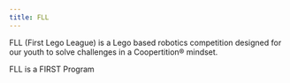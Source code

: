 ```yaml
---
title: FLL
---
```


FLL (First Lego League) is a Lego based robotics competition designed for our youth to solve challenges in a Coopertition®  mindset.<br>

FLL is a FIRST Program